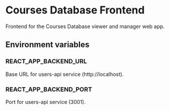 # Courses Database Frontend
Frontend for the Courses Database viewer and manager web app.

## Environment variables

### REACT_APP_BACKEND_URL
Base URL for users-api service (http://localhost).

### REACT_APP_BACKEND_PORT
Port for users-api service (3001).
